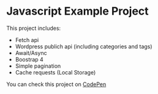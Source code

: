 # Javascript Example Project

This project includes: 
- Fetch api
- Wordpress publich api (including categories and tags)
- Await/Async
- Boostrap 4
- Simple pagination
- Cache requests (Local Storage)

You can check this project on [CodePen](https://codepen.io/neslihanorhan/full/mdOrvow)